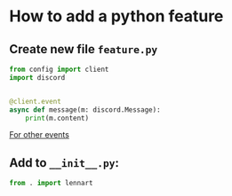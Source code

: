 # How to add a python feature

## Create new file `feature.py`

```py
from config import client
import discord


@client.event
async def message(m: discord.Message):
    print(m.content)
```

[For other events](https://discordpy.readthedocs.io/en/stable/api.html#discord-api-events)

## Add to `__init__.py`:
```py
from . import lennart
```
